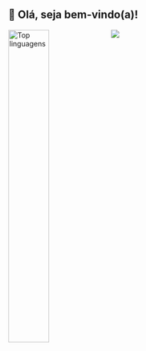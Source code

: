 ## 👋 Olá, seja bem-vindo(a)!

<img src="https://github-readme-stats.vercel.app/api?username=GMendes18&show_icons=true&include_all_commits=true&theme=tokyonight" /> <img alt="Top linguagens" align="left" width="40%" src="https://github-readme-stats.vercel.app/api/top-langs/?username=GMendes18&layout=compact&theme=tokyonight" />




